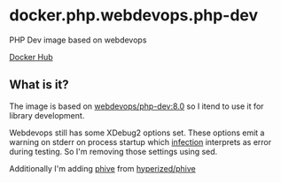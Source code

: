 # docker.php.webdevops.php-dev
PHP Dev image based on webdevops

[Docker Hub](https://hub.docker.com/r/codenamephp/php.webdevops.php-dev)

## What is it?

The image is based on [webdevops/php-dev:8.0](https://hub.docker.com/r/webdevops/php-dev) so I itend to use it for library development.

Webdevops still has some XDebug2 options set. These options emit a warning on stderr on process startup which [infection](https://infection.github.io/) interprets as error during testing.
So I'm removing those settings using sed.

Additionally I'm adding [phive](https://phar.io) from [hyperized/phive](https://hub.docker.com/r/hyperized/phive)
